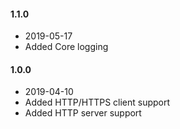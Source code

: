 #### 1.1.0
- 2019-05-17
- Added Core logging
#### 1.0.0
- 2019-04-10
- Added HTTP/HTTPS client support
- Added HTTP server support